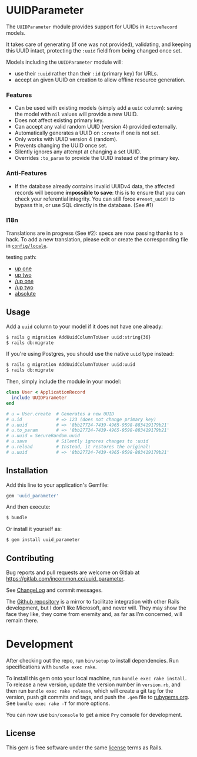 # UUIDParameter

The `UUIDParameter` module provides support for UUIDs in `ActiveRecord` models.

It takes care of generating (if one was not provided), validating, and keeping
this UUID intact, protecting the `:uuid` field from being changed once set.

Models including the `UUIDParameter` module will:
- use their `:uuid` rather than their `:id` (primary key) for URLs.
- accept an given UUID on creation to allow offline resource generation.

### Features

- Can be used with existing models (simply add a `uuid` column): saving the
  model with `nil` values will provide a new UUID.
- Does not affect existing primary key.
- Can accept any valid random UUID (version 4) provided externally.
- Automatically generates a UUID on `:create` if one is not set.
- Only works with UUID version 4 (random).
- Prevents changing the UUID once set.
- Silently ignores any attempt at changing a set UUID.
- Overrides `:to_param` to provide the UUID instead of the primary key.

### Anti-Features

- If the database already contains invalid UUIDv4 data, the affected records
  will become **impossible to save**: this is to ensure that you can check your
  referential integrity. You can still force `#reset_uuid!` to bypass this, or
  use SQL directly in the database. (See #1)

### I18n

Translations are in progress (See #2): specs are now passing thanks to a hack.
To add a new translation, please edit or create the corresponding file in
[`config/locale`](https://gitlab.com/incommon.cc/uuid_parameter/tree/master/config/locale).

testing path:
- [up one](../config/locale)
- [up two](../../config/locale)
- [/up one](/../config/locale)
- [/up two](/../../config/locale)
- [absolute](https://gitlab.com/incommon.cc/uuid_parameter/tree/master/config/locale)

## Usage

Add a `uuid` column to your model if it does not have one already:
``` bash
$ rails g migration AddUuidColumnToUser uuid:string{36}
$ rails db:migrate
```

If you're using Postgres, you should use the native `uuid` type instead:
``` bash
$ rails g migration AddUuidColumnToUser uuid:uuid
$ rails db:migrate
```

Then, simply include the module in your model:
``` ruby
class User < ApplicationRecord
  include UUIDParameter
end

# u = User.create  # Generates a new UUID
# u.id             # => 123 (does not change primary key)
# u.uuid           # => '8bb27724-7439-4965-9598-883419179b21'
# u.to_param       # => '8bb27724-7439-4965-9598-883419179b21'
# u.uuid = SecureRandom.uuid
# u.save           # Silently ignores changes to :uuid
# u.reload         # Instead, it restores the original:
# u.uuid           # => '8bb27724-7439-4965-9598-883419179b21'
```

## Installation

Add this line to your application's Gemfile:
```ruby
gem 'uuid_parameter'
```

And then execute:
```bash
$ bundle
```

Or install it yourself as:
```bash
$ gem install uuid_parameter
```

## Contributing

Bug reports and pull requests are welcome on Gitlab at
https://gitlab.com/incommon.cc/uuid_parameter.

See [ChangeLog](../CHANGELOG.md) and commit messages.

The [Github repository] is a mirror to facilitate integration with other Rails
development, but I don't like Microsoft, and never will. They may show the face
they like, they come from enemity and, as far as I'm concerned, will remain
there.

[Github repository]: https://github.com/moners/uuid_parameter

# Development

After checking out the repo, run `bin/setup` to install dependencies.
Run specifications with `bundle exec rake`.

To install this gem onto your local machine, run `bundle exec rake install`. To
release a new version, update the version number in `version.rb`, and then run
`bundle exec rake release`, which will create a git tag for the version, push
git commits and tags, and push the `.gem` file to
[rubygems.org](https://rubygems.org).
See `bundle exec rake -T` for more options.

You can now use `bin/console` to get a nice `Pry` console for development.

## License

This gem is free software under the same [license] terms as Rails.

[license]: ./LICENSE
